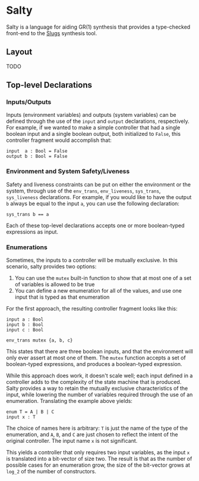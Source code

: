 # Salty

Salty is a language for aiding GR(1) synthesis that provides a type-checked
front-end to the [Slugs][1] synthesis tool.

## Layout

TODO

## Top-level Declarations

### Inputs/Outputs

Inputs (environment variables) and outputs (system variables) can be defined
through the use of the `input` and `output` declarations, respectively. For
example, if we wanted to make a simple controller that had a single boolean
input and a single boolean output, both initialized to `False`, this controller
fragment would accomplish that:

```
input  a : Bool = False
output b : Bool = False
```

### Environment and System Safety/Liveness

Safety and liveness constraints can be put on either the environment or the
system, through use of the `env_trans`, `env_liveness`, `sys_trans`,
`sys_liveness` declarations. For example, if you would like to have the output
`b` always be equal to the input `a`, you can use the following declaration:

```
sys_trans b == a
```

Each of these top-level declarations accepts one or more boolean-typed
expressions as input.

### Enumerations

Sometimes, the inputs to a controller will be mutually exclusive. In this
scenario, salty provides two options:

1. You can use the `mutex` built-in function to show that at most one of a set
   of variables is allowed to be true
2. You can define a new enumeration for all of the values, and use one input
   that is typed as that enumeration

For the first approach, the resulting controller fragment looks like this:

```
input a : Bool
input b : Bool
input c : Bool

env_trans mutex {a, b, c}
```

This states that there are three boolean inputs, and that the environment will
only ever assert at most one of them. The `mutex` function accepts a set of
boolean-typed expressions, and produces a boolean-typed expression.

While this approach does work, it doesn't scale well; each input defined in a
controller adds to the complexity of the state machine that is produced. Salty
provides a way to retain the mutually exclusive characteristics of the input,
while lowering the number of variables required through the use of an
enumeration. Translating the example above yields:

```
enum T = A | B | C
input x : T
```

The choice of names here is arbitrary: `T` is just the name of the type of the
enumeration, and `A`, `B`, and `C` are just chosen to reflect the intent of the
original controller. The input name `x` is not significant.

This yields a controller that only requires two input variables, as the input
`x` is translated into a bit-vector of size two. The result is that as the
number of possible cases for an enumeration grow, the size of the bit-vector
grows at `log_2` of the number of constructors.




[1]: https://github.com/VerifiableRobotics/slugs
